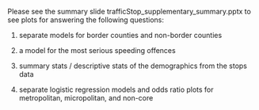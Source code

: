 Please see the summary slide trafficStop_supplementary_summary.pptx to see plots for answering the following questions:

1. separate models for border counties and non-border counties 

2. a model for the most serious speeding offences 

3. summary stats / descriptive stats of the demographics from the stops data

4. separate logistic regression models and odds ratio plots for metropolitan, micropolitan, and non-core 

